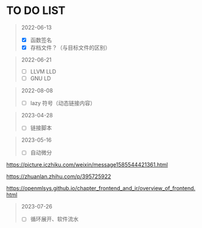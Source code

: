 # TO DO LIST

> 2022-06-13
> - [x] 函数签名
> - [x] 存档文件？（与目标文件的区别）

> 2022-06-21
> - [ ] LLVM LLD
> - [ ] GNU LD

> 2022-08-08
> - [ ] lazy 符号（动态链接内容）

> 2023-04-28
> - [ ] 链接脚本

> 2023-05-16
> - [ ] 自动微分

<https://picture.iczhiku.com/weixin/message1585544421361.html>

<https://zhuanlan.zhihu.com/p/395725922>

<https://openmlsys.github.io/chapter_frontend_and_ir/overview_of_frontend.html>

> 2023-07-26
> - [ ] 循环展开、软件流水
